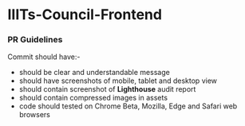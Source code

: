 # IIITs-Council-Frontend

### PR Guidelines
Commit should have:-
* should be clear and understandable message
* should have screenshots of mobile, tablet and desktop view
* should contain screenshot of **Lighthouse** audit report
* should contain compressed images in assets
* code should tested on Chrome Beta, Mozilla, Edge and Safari web browsers

